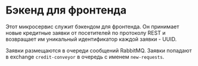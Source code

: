 # Бэкенд для фронтенда

Этот микросервис служит бэкендом для фронтенда. Он принимает новые кредитные заявки 
от посетителей по протоколу REST и возвращает им уникальный идентификатор каждой заявки - UUID.

Заявки размещаются в очереди сообщений RabbitMQ.
Заявки попадают в exchange `credit-conveyor` в очередь с именем `new-requests`.